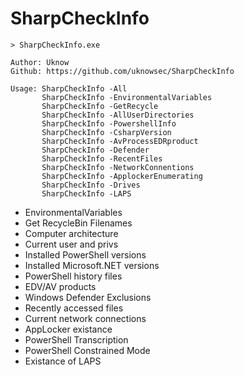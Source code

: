 # SharpCheckInfo

```
> SharpCheckInfo.exe

Author: Uknow
Github: https://github.com/uknowsec/SharpCheckInfo

Usage: SharpCheckInfo -All
       SharpCheckInfo -EnvironmentalVariables
       SharpCheckInfo -GetRecycle
       SharpCheckInfo -AllUserDirectories
       SharpCheckInfo -PowershellInfo
       SharpCheckInfo -CsharpVersion
       SharpCheckInfo -AvProcessEDRproduct
       SharpCheckInfo -Defender
       SharpCheckInfo -RecentFiles
       SharpCheckInfo -NetworkConnentions
       SharpCheckInfo -ApplockerEnumerating
       SharpCheckInfo -Drives
       SharpCheckInfo -LAPS
```

- EnvironmentalVariables
- Get RecycleBin Filenames
- Computer architecture
- Current user and privs
- Installed PowerShell versions
- Installed Microsoft.NET versions
- PowerShell history files
- EDV/AV products
- Windows Defender Exclusions
- Recently accessed files
- Current network connections
- AppLocker existance
- PowerShell Transcription
- PowerShell Constrained Mode
- Existance of LAPS
